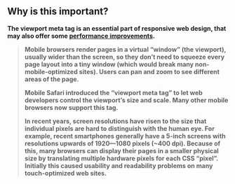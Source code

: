<h2 id="why-is-this-important"><strong>Why is this important?</strong></h2>
<p><strong>The viewport meta tag is an essential part of responsive web design, that may also offer some&nbsp;<a href="https://www.chromium.org/developers/design-documents/chromium-graphics/how-to-get-gpu-rasterization" target="_blank" rel="noopener">performance improvements</a>.</strong></p>
<blockquote>
<p><strong>Mobile browsers render pages in a virtual &ldquo;window&rdquo; (the viewport), usually wider than the screen, so they don&rsquo;t need to squeeze every page layout into a tiny window (which would break many non-mobile-optimized sites). Users can pan and zoom to see different areas of the page.</strong></p>
<p><strong>Mobile Safari introduced the &ldquo;viewport meta tag&rdquo; to let web developers control the viewport&rsquo;s size and scale. Many other mobile browsers now support this tag.</strong></p>
<p><strong>In recent years, screen resolutions have risen to the size that individual pixels are hard to distinguish with the human eye. For example, recent smartphones generally have a 5-inch screens with resolutions upwards of 1920&mdash;1080 pixels (~400 dpi). Because of this, many browsers can display their pages in a smaller physical size by translating multiple hardware pixels for each CSS &ldquo;pixel&rdquo;. Initially this caused usability and readability problems on many touch-optimized web sites.</strong></p>
</blockquote>
